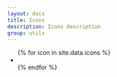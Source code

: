 ```yaml
---
layout: docs
title: Icons
description: Icons description
group: utils
---
```


<div class="icons-demo">
   <ul class="sv-list sv-list--horizontal--fixed sv-list--horizontal--fixed--6">
      {% for icon in site.data.icons %}
      <li class="sv-list__item" title="{{ icon.className }}"><i class="{{ icon.className }}"></i></li>
      {% endfor %}
   </ul>
</div>
